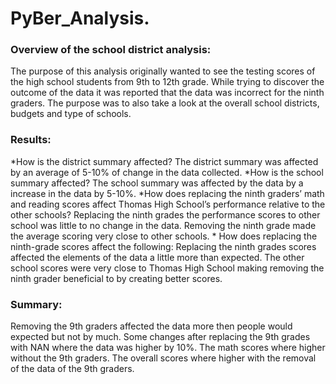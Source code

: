 # PyBer_Analysis.

### Overview of the school district analysis: 

The purpose of this analysis originally wanted to see the testing scores of the high school students from 9th to 12th grade. While trying to discover the 
outcome of the data it was reported that the data was incorrect for the ninth graders. The purpose was to also take a look at the overall school districts, 
budgets and type of schools.

### Results: 

   *How is the district summary affected?
The district summary was affected by an average of 5-10% of change in the data collected.
    *How is the school summary affected?
  The school summary was affected by the data by a increase in the data by 5-10%.
   *How does replacing the ninth graders’ math and reading scores affect Thomas High School’s performance relative to the other schools?
Replacing the ninth grades the performance scores to other school was little to no change in the data. Removing the ninth grade made the average scoring very
close to other schools.
    * How does replacing the ninth-grade scores affect the following:
	Replacing the ninth grades scores affected the elements of the data a little more than expected. The other school scores were very close to Thomas High School making removing the ninth grader beneficial to by creating better scores. 

### Summary: 

Removing the 9th  graders affected the data more then people would expected but not by much. Some changes after replacing the 9th grades with NAN where the
data was higher by 10%. 
The math scores where higher without the 9th graders.
The overall scores where higher with the removal of the data of the 9th graders.

